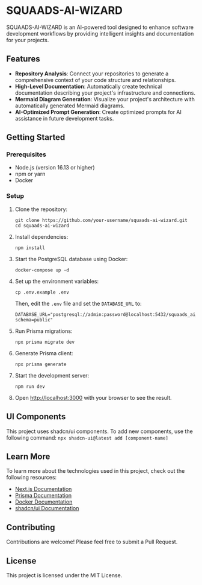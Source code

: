 # SQUAADS-AI-WIZARD

SQUAADS-AI-WIZARD is an AI-powered tool designed to enhance software development workflows by providing intelligent insights and documentation for your projects.

## Features

- **Repository Analysis**: Connect your repositories to generate a comprehensive context of your code structure and relationships.
- **High-Level Documentation**: Automatically create technical documentation describing your project's infrastructure and connections.
- **Mermaid Diagram Generation**: Visualize your project's architecture with automatically generated Mermaid diagrams.
- **AI-Optimized Prompt Generation**: Create optimized prompts for AI assistance in future development tasks.

## Getting Started

### Prerequisites

- Node.js (version 16.13 or higher)
- npm or yarn
- Docker

### Setup

1. Clone the repository:
   ```
   git clone https://github.com/your-username/squaads-ai-wizard.git
   cd squaads-ai-wizard
   ```

2. Install dependencies:
   ```
   npm install
   ```

3. Start the PostgreSQL database using Docker:
   ```
   docker-compose up -d
   ```

4. Set up the environment variables:
   ```
   cp .env.example .env
   ```
   Then, edit the `.env` file and set the `DATABASE_URL` to:
   ```
   DATABASE_URL="postgresql://admin:password@localhost:5432/squaads_ai_wizard?schema=public"
   ```

5. Run Prisma migrations:
   ```
   npx prisma migrate dev
   ```

6. Generate Prisma client:
   ```
   npx prisma generate
   ```

7. Start the development server:
   ```
   npm run dev
   ```

8. Open [http://localhost:3000](http://localhost:3000) with your browser to see the result.

## UI Components

This project uses shadcn/ui components. To add new components, use the following command:
`npx shadcn-ui@latest add [component-name]`


## Learn More

To learn more about the technologies used in this project, check out the following resources:

- [Next.js Documentation](https://nextjs.org/docs)
- [Prisma Documentation](https://www.prisma.io/docs/)
- [Docker Documentation](https://docs.docker.com/)
- [shadcn/ui Documentation](https://ui.shadcn.com/)

## Contributing

Contributions are welcome! Please feel free to submit a Pull Request.

## License

This project is licensed under the MIT License.